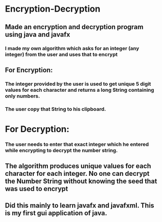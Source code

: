 # Encryption-Decryption

## Made an encryption and decryption program using java and javafx
### I made my own algorithm which asks for an integer (any integer) from the user and uses that to encrypt

## For Encryption:
### The integer provided by the user is used to get unique 5 digit values for each character and returns a long String containing only numbers. 
### The user copy that String to his clipboard.

# For Decryption:
### The user needs to enter that exact integer which he entered while encrypting to decrypt the number string. 

## The algorithm produces unique values for each character for each integer. No one can decrypt the Number String without knowing the seed that was used to encrypt

## Did this mainly to learn javafx and javafxml. This is my first gui application of java.
